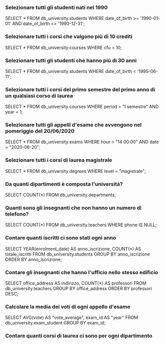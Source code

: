 ### Selezionare tutti gli studenti nati nel 1990

SELECT \* FROM db_university.students
WHERE date_of_birth >= '1990-01-01'
AND date_of_birth <= '1990-12-31';

### Selezionare tutti i corsi che valgono più di 10 crediti

SELECT \* FROM db_university.courses
WHERE cfu > 10;

### Selezionare tutti gli studenti che hanno più di 30 anni

SELECT \* FROM db_university.students
WHERE date_of_birth < '1995-06-11';

### Selezionare tutti i corsi del primo semestre del primo anno di un qualsiasi corso di laurea

SELECT \* FROM db_university.courses
WHERE period = "I semestre"
AND year = 1;

### Selezionare tutti gli appelli d'esame che avvengono nel pomeriggio del 20/06/2020

SELECT \* FROM db_university.exams
WHERE hour > "14:00:00"
AND date = "2020-06-20";

### Selezionare tutti i corsi di laurea magistrale

SELECT \* FROM db_university.degrees
WHERE level = "magistrale";

### Da quanti dipartimenti è composta l'università?

SELECT COUNT(\*) FROM db_university.departments;

### Quanti sono gli insegnanti che non hanno un numero di telefono?

SELECT COUNT(\*) FROM db_university.teachers
WHERE phone IS NULL;

### Contare quanti iscritti ci sono stati ogni anno

SELECT
YEAR(enrolment_date) AS anno_iscrizione,
COUNT(\*) AS totale_iscritti
FROM db_university.students
GROUP BY anno_iscrizione
ORDER BY anno_iscrizione;

### Contare gli insegnanti che hanno l'ufficio nello stesso edificio

SELECT
office_address AS indirizzo,
COUNT(\*) AS professori
FROM db_university.teachers
GROUP BY office_address
ORDER BY professori DESC;

### Calcolare la media dei voti di ogni appello d'esame

SELECT
AVG(vote) AS "vote_average",
exam_id AS "year"
FROM db_university.exam_student
GROUP BY exam_id;

### Contare quanti corsi di laurea ci sono per ogni dipartimento
